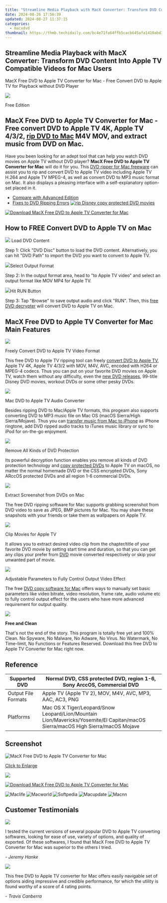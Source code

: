 ```yaml
---
title: "Streamline Media Playback with MacX Converter: Transform DVD Content Into Apple TV Compatible Videos for Mac Users"
date: 2024-08-26 17:56:39
updated: 2024-08-27 11:37:15
categories:
  - macxdvd
thumbnail: https://thmb.techidaily.com/bc4e71fa64ffb5cacb645afa1410abd3ad84d4a51ac3139b9a6d52813f47097e.jpg
---
```


## Streamline Media Playback with MacX Converter: Transform DVD Content Into Apple TV Compatible Videos for Mac Users

MacX Free DVD to Apple TV Converter for Mac \- Free Convert DVD to Apple TV for Playback without DVD Player

![](https://www.macxdvd.com/dvd-to-appletv-converter-for-mac-free/../face/free-dvd-to-appletv-converter.jpg) 

Free Edition

## MacX Free DVD to Apple TV Converter for Mac - Free convert DVD to Apple TV 4K, Apple TV 4/3/2, [rip DVD to Mac](https://tools.techidaily.com/macxdvd/products/) M4V MOV, and extract music from DVD on Mac.

Have you been looking for an adept tool that can help you watch DVD movies on Apple TV without DVD player? **MacX Free DVD to Apple TV Converter for Mac** will do it for you. This [DVD ripper for Mac freeware](https://tools.techidaily.com/macxdvd/products/) can assist you to rip and convert DVD to Apple TV video including Apple TV H.264 and Apple TV MPEG-4, as well as convert DVD to MP3 music format on Mac. It also displays a pleasing interface with a self-explanatory option-set placed in it.

* [Compare with Advanced Edition](https://tools.techidaily.com/macxdvd/products/)
* [Fixes to DVD Ripping Errors](https://tools.techidaily.com/macxdvd/products/)
[![rip Disney copy protected DVD movies](https://www.macxdvd.com/dvd-to-appletv-converter-for-mac-free/../image/macxdvdpro-banner-mini.jpg)](https://tools.techidaily.com/macxdvd/products/)

[![Download MacX Free DVD to Apple TV Converter for Mac](https://www.macxdvd.com/dvd-to-appletv-converter-for-mac-free/../image/bottom-download-big.jpg)](https://www.macxdvd.com/download/macx-free-dvd-to-appletv-converter-for-mac.dmg) 

## How to FREE Convert DVD to Apple TV on Mac

![](https://www.macxdvd.com/dvd-to-appletv-converter-for-mac-free/../i-pic/1.png) Load DVD Content 

Step 1: Click "DVD Disc" button to load the DVD content. Alternatively, you can hit "DVD Path" to import the DVD you want to convert to Apple TV.

![](https://www.macxdvd.com/dvd-to-appletv-converter-for-mac-free/../i-pic/2.png)Select Output Format 

Step 2: In the output format area, head to "to Apple TV video" and select an output format like MOV MP4 for Apple TV.

![](https://www.macxdvd.com/dvd-to-appletv-converter-for-mac-free/../i-pic/3.png)Hit RUN Button

Step 3: Tap "Browse" to save output audio and click "RUN". Then, this [free DVD decrypter](https://tools.techidaily.com/macxdvd/products/) will convert DVD to Apple TV on Mac. 

## MacX Free DVD to Apple TV Converter for Mac Main Features

![](https://www.macxdvd.com/dvd-to-appletv-converter-for-mac-free/image/1.jpg) 

Freely Convert DVD to Apple TV Video Format

This free DVD to Apple TV ripping tool can freely [convert DVD to Apple TV](https://tools.techidaily.com/macxdvd/products/), Apple TV 4K, Apple TV 4/3/2 with MOV, M4V, AVC, encoded with H264 or MPEG-4 codecs. Thus you can put on your favorite DVD movies on Apple TV, watch them without any difficulty, even the [new DVD releases](https://tools.techidaily.com/macxdvd/products/), 99-title Disney DVD movies, workout DVDs or some other pesky DVDs. 

![](https://www.macxdvd.com/dvd-to-appletv-converter-for-mac-free/image/2.jpg) 

Mac DVD to Apple TV Audio Converter

Besides ripping DVD to Mac/Apple TV formats, this progeam also supports converting DVD to MP3 music file on Mac OS (macOS Sierra/High Sierra/Mojave). Thus you can [transfer music from Mac to iPhone](https://tools.techidaily.com/macxdvd/products/) as iPhone ringtone, add DVD ripped audio tracks to iTunes music library or sync to iPod for on-the-go enjoyment.

![](https://www.macxdvd.com/dvd-to-appletv-converter-for-mac-free/image/3.jpg) 

Remove All Kinds of DVD Protection

Its powerful decryption function enables you remove all kinds of DVD protection technology and [copy protected DVDs](https://tools.techidaily.com/macxdvd/products/) to Apple TV on macOS, no matter the normal homemade DVD or the CSS encrypted DVDs, Sony ARccOS protected DVDs and all region 1-6 commercial DVDs.

![](https://www.macxdvd.com/dvd-to-appletv-converter-for-mac-free/image/4.jpg) 

Extract Screenshot from DVDs on Mac

The free DVD ripping software for Mac supports grabbing screenshot from DVD video to save as JPEG, BMP pictures for Mac. You may share these snapshots with your friends or take them as wallpapers on Apple TV.

![](https://www.macxdvd.com/dvd-to-appletv-converter-for-mac-free/image/5.jpg) 

Clip Movies for Apple TV

It allows you to extract desired video clip from the chapter/title of your favorite DVD movie by setting start time and duration, so that you can get any clips your prefer from [DVD](https://tools.techidaily.com/macxdvd/products/) movie converted respectively or skip your unwanted part of movie.

![](https://www.macxdvd.com/dvd-to-appletv-converter-for-mac-free/image/6.jpg) 

Adjustable Parameters to Fully Control Output Video Effect 

The free [DVD copy software for Mac](https://tools.techidaily.com/macxdvd/products/) offers ways to manually set basic parameters like video bitrate, video resolution, frame rate, audio volume etc to fully control output effect for the users who have more advanced requirement for output quality.

![](https://www.macxdvd.com/dvd-to-appletv-converter-for-mac-free/image/7.jpg) 

**Free and Clean**

That's not the end of the story. This program is totally free yet and 100% Clean. No Spyware, No Malware, No Adware, No Virus. No Watermark, No Time-limit, No Functions or Features Reserved. Download this free DVD to Apple TV Converter for Mac right now.

## Reference

| Supported DVD       | Normal DVD, CSS protected DVD, region 1-6, Sony ArccOS, Commercial DVD                                                           |
| ------------------- | -------------------------------------------------------------------------------------------------------------------------------- |
| Output File Formats | Apple TV (Apple TV 2), MOV, M4V, AVC, MP3, AAC, AC3, PNG                                                                         |
| Platforms           | Mac OS X Tiger/Leopard/Snow Leopard/Lion/Mountain Lion/Mavericks/Yosemite/El Capitan/macOS Sierra/macOS High Sierra/macOS Mojave |

## Screenshot

![MacX Free DVD to Apple TV Converter for Mac](https://www.macxdvd.com/dvd-to-appletv-converter-for-mac-free/image/screenshot.jpg)

[Click to Enlarge](https://tools.techidaily.com/macxdvd/products/)

![](https://www.macxdvd.com/dvd-to-appletv-converter-for-mac-free/image/screenshot_02.jpg) 

[![Download MacX Free DVD to Apple TV Converter for Mac](https://www.macxdvd.com/dvd-to-appletv-converter-for-mac-free/../image/bottom-download-big.jpg)](https://www.macxdvd.com/download/macx-free-dvd-to-appletv-converter-for-mac.dmg)

![Maclife](https://www.macxdvd.com/dvd-to-appletv-converter-for-mac-free/../i-pic/maclife.gif) ![Macworld](https://www.macxdvd.com/dvd-to-appletv-converter-for-mac-free/../i-pic/macworld.gif) ![Softpedia](https://www.macxdvd.com/dvd-to-appletv-converter-for-mac-free/../i-pic/softpedia.gif) ![Macupdate](https://www.macxdvd.com/dvd-to-appletv-converter-for-mac-free/../i-pic/macupdate.gif) ![Macnn](https://www.macxdvd.com/dvd-to-appletv-converter-for-mac-free/../i-pic/macnn.gif) 

## Customer Testimonials

![](https://www.macxdvd.com/dvd-to-appletv-converter-for-mac-free/../image/customer-ico.jpg) 

I tested the current versions of several popular DVD to Apple TV converting softwares, looking for ease of use, variety of options, and quality of exported. Of these softwares, I found that MacX Free DVD to Apple TV Converter for Mac was superior to the others I tried.

_\- Jeremy Hanke_ 

![](https://www.macxdvd.com/dvd-to-appletv-converter-for-mac-free/../image/customer-ico.jpg) 

This free DVD to Apple TV converter for Mac offers easily navigable set of options aiding impressive and credible performance, for which the utility is found worthy of a score of 4 rating points.

_\- Travis Canberra_

<ins class="adsbygoogle"
     style="display:block"
     data-ad-format="autorelaxed"
     data-ad-client="ca-pub-7571918770474297"
     data-ad-slot="1223367746"></ins>



<ins class="adsbygoogle"
     style="display:block"
     data-ad-client="ca-pub-7571918770474297"
     data-ad-slot="8358498916"
     data-ad-format="auto"
     data-full-width-responsive="true"></ins>
